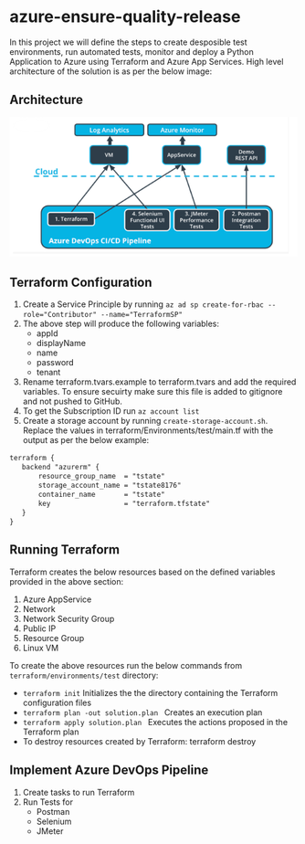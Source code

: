 # azure-ensure-quality-release
In this project we will define the steps to create desposible test environments, run automated tests, monitor and deploy a Python Application to Azure using Terraform and Azure App Services. 
High level architecture of the solution is as per the below image:

## Architecture
![alt text](/images/architecture.png "Architecture Diagram")

## Terraform Configuration
1. Create a Service Principle by running ```az ad sp create-for-rbac --role="Contributor" --name="TerraformSP" ```
2. The above step will produce the following variables:
   - appId
   - displayName
   - name
   - password
   - tenant    
3. Rename terraform.tvars.example to terraform.tvars and add the required variables. To ensure secuirty make sure this file is added to gitignore and not pushed to GitHub.
4. To get the Subscription ID run ``` az account list ``` 
5. Create a storage account by running ``` create-storage-account.sh ```. Replace the values in terraform/Environments/test/main.tf with the output as per the below example:

 ```
terraform {
    backend "azurerm" {
        resource_group_name  = "tstate"
        storage_account_name = "tstate8176"
        container_name       = "tstate"
        key                  = "terraform.tfstate"
    }
}
```
## Running Terraform
Terraform creates the below resources based on the defined variables provided in the above section:
   1. Azure AppService
   2. Network
   3. Network Security Group
   4. Public IP
   5. Resource Group
   6. Linux VM
   
To create the above resources run the below commands from ```terraform/environments/test``` directory:
- ``` terraform init ``` Initializes the the directory containing the Terraform configuration files
- ```terraform plan -out solution.plan ``` Creates an execution plan
- ```terraform apply solution.plan ``` Executes the actions proposed in the Terraform plan
- To destroy resources created by Terraform: terraform destroy

## Implement Azure DevOps Pipeline
   1. Create tasks to run Terraform
   2. Run Tests for
      -  Postman
      -  Selenium
      -  JMeter



